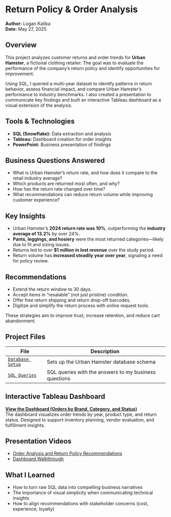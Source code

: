 # Return Policy & Order Analysis
**Author:** Logan Kaliba  
**Date:** May 27, 2025

## Overview
This project analyzes customer returns and order trends for **Urban Hamster**, a fictional clothing retailer. The goal was to evaluate the performance of the company’s return policy and identify opportunities for improvement.

Using SQL, I queried a multi-year dataset to identify patterns in return behavior, assess financial impact, and compare Urban Hamster’s performance to industry benchmarks. I also created a presentation to communicate key findings and built an interactive Tableau dashboard as a visual extension of the analysis.

## Tools & Technologies
- **SQL (Snowflake):** Data extraction and analysis  
- **Tableau:** Dashboard creation for order insights  
- **PowerPoint:** Business presentation of findings  

## Business Questions Answered
- What is Urban Hamster’s return rate, and how does it compare to the retail industry average?
- Which products are returned most often, and why?
- How has the return rate changed over time?
- What recommendations can reduce return volume while improving customer experience?

## Key Insights
- Urban Hamster’s **2024 return rate was 10%**, outperforming the **industry average of 13.2%** by over 24%.
- **Pants, leggings, and hosiery** were the most returned categories—likely due to fit and sizing issues.
- Returns led to over **$1 million in lost revenue** over the study period.
- Return volume has **increased steadily year over year**, signaling a need for policy review.

## Recommendations
- Extend the return window to 30 days.
- Accept items in “resalable” (not just pristine) condition.
- Offer free return shipping and return drop-off barcodes.
- Digitize and simplify the return process with online request tools.

These strategies aim to improve trust, increase retention, and reduce cart abandonment.

## Project Files
| File | Description |
|------|-------------|
| [`Database Setup`](./database_setup.sql) | Sets up the Urban Hamster database schema |
| [`SQL Queries`](./SQL_queries.sql) | SQL queries with the answers to my business questions |

## Interactive Tableau Dashboard
**[View the Dashboard (Orders by Brand, Category, and Status)](https://public.tableau.com/views/Ordersby_17488327186010/OrdersDashboard?:language=en-US&:sid=&:redirect=auth&:display_count=n&:origin=viz_share_link)**    
The dashboard visualizes order trends by year, product type, and return status. Designed to support inventory planning, vendor evaluation, and fulfillment insights.

## Presentation Videos
- [Order Analysis and Return Policy Recommendations](https://go.screenpal.com/watch/cThtYUn6abe)  
- [Dashboard Walkthrough](https://go.screenpal.com/watch/cT1ehFn6sPQ)  

## What I Learned
- How to turn raw SQL data into compelling business narratives  
- The importance of visual simplicity when communicating technical insights  
- How to align recommendations with stakeholder concerns (cost, experience, loyalty)  
